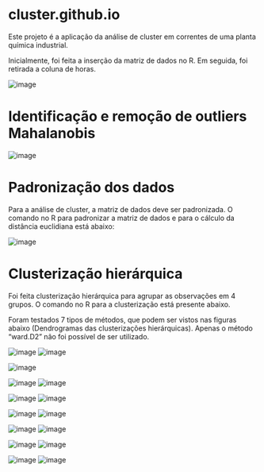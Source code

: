 # cluster.github.io
Este projeto é a aplicação da análise de cluster em correntes de uma planta química industrial. 

Inicialmente, foi feita a inserção da matriz de dados no R. Em seguida, foi retirada a coluna de horas.

![image](https://user-images.githubusercontent.com/81119854/124508980-5deca980-dda7-11eb-9799-795dad84ac25.png)

# Identificação e remoção de outliers Mahalanobis

![image](https://user-images.githubusercontent.com/81119854/124509062-9d1afa80-dda7-11eb-9ecb-d0b695175399.png)

# Padronização dos dados

Para a análise de cluster, a matriz de dados deve ser padronizada. O comando no R para padronizar a matriz de dados e para o cálculo da distância euclidiana está abaixo:

![image](https://user-images.githubusercontent.com/81119854/124509135-c8054e80-dda7-11eb-8eb4-ff8de93b8c4f.png)

# Clusterização hierárquica

Foi feita clusterização hierárquica para agrupar as observações em 4 grupos. O comando no R para a clusterização está presente abaixo. 

Foram testados 7 tipos de métodos, que podem ser vistos nas figuras abaixo (Dendrogramas das clusterizações hierárquicas). Apenas o método “ward.D2” não foi possível de ser utilizado.

![image](https://user-images.githubusercontent.com/81119854/124510031-634af380-dda9-11eb-9308-9800e731e3d1.png)
![image](https://user-images.githubusercontent.com/81119854/124510350-fd12a080-dda9-11eb-9406-dea1a740c596.png)

![image](https://user-images.githubusercontent.com/81119854/124510276-d6ed0080-dda9-11eb-8791-f47e1c9d87b1.png)


![image](https://user-images.githubusercontent.com/81119854/124510404-16b3e800-ddaa-11eb-99d0-266d583db877.png)
![image](https://user-images.githubusercontent.com/81119854/124510328-ef5d1b00-dda9-11eb-85fe-57a46847a86f.png)

![image](https://user-images.githubusercontent.com/81119854/124510833-0d774b00-ddab-11eb-989e-cc6020dacefe.png)
![image](https://user-images.githubusercontent.com/81119854/124510860-1ff18480-ddab-11eb-8e60-309182fa0082.png)

![image](https://user-images.githubusercontent.com/81119854/124510655-ace80e00-ddaa-11eb-9b93-4a81f96770fa.png)
![image](https://user-images.githubusercontent.com/81119854/124510697-c426fb80-ddaa-11eb-8bde-74e3e4a0fa0f.png)

![image](https://user-images.githubusercontent.com/81119854/124510933-41eb0700-ddab-11eb-9d66-65eb57392089.png)
![image](https://user-images.githubusercontent.com/81119854/124510950-4e6f5f80-ddab-11eb-824c-e665bf852445.png)

![image](https://user-images.githubusercontent.com/81119854/124510977-5fb86c00-ddab-11eb-9a8a-e799561ece97.png)
![image](https://user-images.githubusercontent.com/81119854/124511009-71017880-ddab-11eb-914a-85a7000043af.png)

![image](https://user-images.githubusercontent.com/81119854/124511029-7d85d100-ddab-11eb-877e-5f6585d2adc9.png)
![image](https://user-images.githubusercontent.com/81119854/124511074-97bfaf00-ddab-11eb-974a-5fb43e2d4a55.png)



